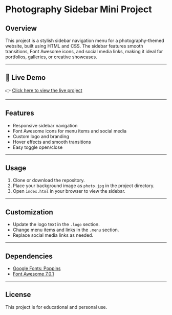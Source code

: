 # Photography Sidebar Mini Project

## Overview

This project is a stylish sidebar navigation menu for a photography-themed website, built using HTML and CSS. The sidebar features smooth transitions, Font Awesome icons, and social media links, making it ideal for portfolios, galleries, or creative showcases.

---

## 🚀 Live Demo

👉 [Click here to view the live project](https://manishasolanki2071.github.io/Photography_Sidebar_Mini_Project/)

---

## Features

- Responsive sidebar navigation
- Font Awesome icons for menu items and social media
- Custom logo and branding
- Hover effects and smooth transitions
- Easy toggle open/close

---

## Usage

1. Clone or download the repository.
2. Place your background image as `photo.jpg` in the project directory.
3. Open `index.html` in your browser to view the sidebar.

---

## Customization

- Update the logo text in the `.logo` section.
- Change menu items and links in the `.menu` section.
- Replace social media links as needed.

---

## Dependencies

- [Google Fonts: Poppins](https://fonts.google.com/specimen/Poppins)
- [Font Awesome 7.0.1](https://cdnjs.com/libraries/font-awesome)

---

## License

This project is for educational and personal use.
